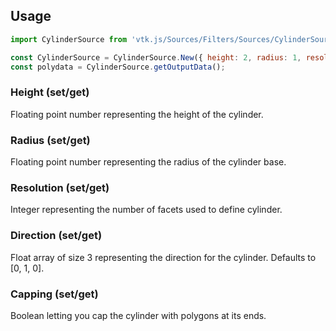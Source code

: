 ## Usage

```js
import CylinderSource from 'vtk.js/Sources/Filters/Sources/CylinderSource';

const CylinderSource = CylinderSource.New({ height: 2, radius: 1, resolution: 80 });
const polydata = CylinderSource.getOutputData();
```

### Height (set/get)

Floating point number representing the height of the cylinder.

### Radius (set/get)

Floating point number representing the radius of the cylinder base.

### Resolution (set/get)

Integer representing the number of facets used to define cylinder.

### Direction (set/get)

Float array of size 3 representing the direction for the cylinder. Defaults to [0, 1, 0].

### Capping (set/get)

Boolean letting you cap the cylinder with polygons at its ends.


